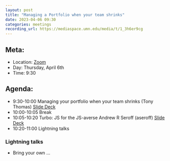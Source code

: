 ```yaml
---
layout: post
title: "Managing a Portfolio when your team shrinks"
date: 2023-04-06 09:30
categories: meetings
recording_url: https://mediaspace.umn.edu/media/t/1_3h6er9cg
---
```


## Meta:

- Location: [Zoom](https://z.umn.edu/cpmstream)
- Day: Thursday, April 6th
- Time: 9:30

## Agenda:

- 9:30-10:00 Managing your portfolio when your team shrinks (Tony Thomas) [Slide Deck](https://docs.google.com/presentation/d/1wRl82yNQLbhO-l4n5lwTkd7lwFdXPrVGWNgRRDq16H8/edit?usp=sharing)
- 10:00-10:05 Break
- 10:05-10:20 Turbo: JS for the JS-averse Andrew R Seroff (aseroff) [Slide Deck](https://z.umn.edu/turbojspres)
- 10:20-11:00 Lightning talks

### Lightning talks
- Bring your own ...
